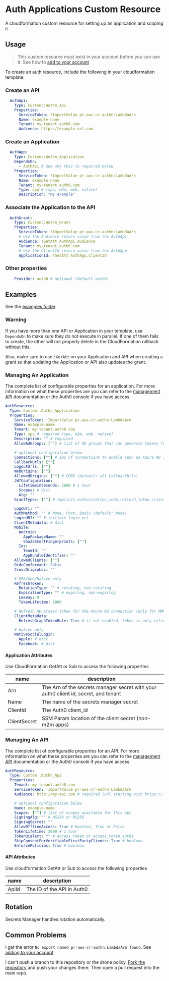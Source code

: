 # Auth Applications Custom Resource

A cloudformation custom resource for setting up an application and scoping it

## Usage

> This custom resource must exist in your account before you can use it. See how to [add to your account](#adding-to-your-account)

To create an auth resource, include the following in your cloudformation template:

### Create an API

```yaml
  AuthApi:
    Type: Custom::Authn_Api
    Properties:
      ServiceToken: !ImportValue pr-aws-cr-authn:LambdaArn
      Name: example-name
      Tenant: my-tenant.auth0.com
      Audience: https://example-url.com
```

### Create an Application

```yaml
  AuthApp:
    Type: Custom::Authn_Application
    DependsOn:
      - AuthApi # See why this is required below
    Properties:
      ServiceToken: !ImportValue pr-aws-cr-authn:LambdaArn
      Name: example-name
      Tenant: my-tenant.auth0.com
      Type: spa # (spa, m2m, web, native)
      Description: "My example"
```

### Associate the Application to the API

```yaml
  AuthGrant:
    Type: Custom::Authn_Grant
    Properties:
      ServiceToken: !ImportValue pr-aws-cr-authn:LambdaArn
      # Use the Audience return value from the AuthApi
      Audience: !GetAtt AuthApi.Audience
      Tenant: my-tenant.auth0.com
      # Use the ClientId return value from the AuthApp
      ApplicationId: !GetAtt AuthApp.ClientId
```

### Other properties

```yaml
    Provider: auth0 # optional (default auth0)
```

## Examples

See the [examples folder](examples/api).

### Warning

If you have more than one API or Application in your template, use `DependsOn` to make sure they do not execute in parallel. If one of them fails to create, the other will not properly delete in the CloudFormation rollback without this.

Also, make sure to use `!GetAtt` on your Application and API when creating a grant so that updating the Application or API also updates the grant.

### Managing An Application

The complete list of configurable properties for an application. For more information on what
these properties are you can refer to the [management API](https://auth0.com/docs/api/management/v2#!/Clients/get_clients) documentation or the Auth0 console if you have access.

```yaml
AuthResource:
  Type: Custom::Authn_Application
  Properties:
    ServiceToken: !ImportValue pr-aws-cr-authn:LambdaArn
    Name: example-name
    Tenant: my-tenant.auth0.com
    Type: spa # required (spa, m2m, web, native)
    Description: "" # required
    AllowAdGroups: [""] # list of AD groups that can generate tokens for your app

    # optional configuration below
    Connections: [""] # IDs of connections to enable such as Azure AD integration
    CallbackUrls: [""]
    LogoutUrls: [""]
    WebOrigins: [""]
    AllowedOrigins: [""] # CORS (default: all CallbackUrls)
    JWTConfiguration:
      LifetimeInSeconds: 3600 # 1 hour
      Scopes: # dict
      Alg: ""
    GrantTypes: [""] # implicit,authorization_code,refresh_token,client_credentials

    LogoUri: ""
    AuthMethod: "" # None, Post, Basic (default: None)
    LoginURI: "" # initiate_login_uri
    ClientMetadata: # dict
    Mobile:
      Android:
        AppPackageName: ""
        Sha256CertFingerprints: [""]
      Ios:
        TeamId: ""
        AppBundleIdentifier: ""
    AllowedClients: [""]
    OidcConformant: False
    CrossOriginLoc: ""

    # SPA/Web/Native only
    RefreshToken:
      RotationType: "" # rotating, non-rotating
      ExpirationType: "" # expiring, non-expiring
      Leeway: 0
      TokenLifetime: 1800

    # Refresh AD Access token for the Azure AD connection (only for MMM tenant).
    ClientMetadata:
      RefreshGraphTokenRule: True # if not enabled, token is only refreshed on user login.

    # Native only
    NativeSocialLogin:
      Apple: # dict
      Facebook: # dict
```

#### Application Attributes

Use CloudFormation GetAtt or Sub to access the following properties

| name         | description                                                                         |
|--------------|-------------------------------------------------------------------------------------|
| Arn          | The Arn of the secrets manager secret with your auth0 client id, secret, and tenant |
| Name         | The name of the secrets manager secret                                              |
| ClientId     | The Auth0 client_id                                                                 |
| ClientSecret | SSM Param location of the client secret (non-m2m apps)                              |

### Managing An API

The complete list of configurable properties for an API. For more information on what
these properties are you can refer to the [management API](https://auth0.com/docs/api/management/v2#!/Resource_Servers/get_resource_servers) documentation or the Auth0 console if you have access.

```yaml
AuthResource:
  Type: Custom::Authn_Api
  Properties:
    Tenant: my-tenant.auth0.com
    ServiceToken: !ImportValue pr-aws-cr-authn:LambdaArn
    Audience: http://my-api.com # required (url starting with https:// or http://)

    # optional configuration below
    Name: example-name
    Scopes: [""] # list of scopes available for this Api
    SigningAlg: "" # HS256 or RS256
    SigningSecret: ""
    AllowOfflineAccess: True # boolean, True or False
    TokenLifetime: 3600 # 1 hour
    TokenDialect: "" # access_token or access_token_authz
    SkipConsentForVerifiableFirstPartyClients: True # boolean
    EnforcePolicies: True # boolean
```

#### API Attributes

Use cloudformation GetAtt or Sub to access the following properties

| name  | description                |
|-------|----------------------------|
| ApiId | The ID of the API in Auth0 |


## Rotation

Secrets Manager handles rotation automatically.

## Common Problems

I get the error `No export named pr-aws-cr-authn:LambdaArn found`. See [adding to your account](#adding-to-your-account)

I can't push a branch to this repository or the drone policy. [Fork the repository](https://docs.github.com/en/free-pro-team@latest/github/getting-started-with-github/fork-a-repo) and push your changes there. Then open a pull request into the main repo.
